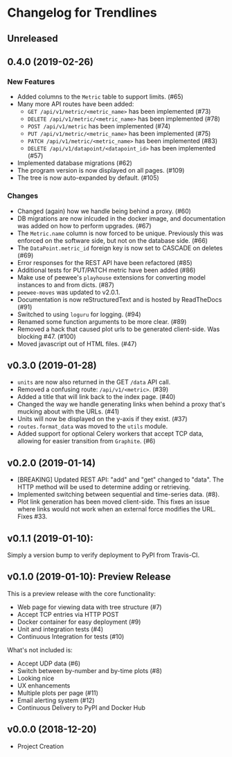 # Changelog for Trendlines


## Unreleased


## 0.4.0 (2019-02-26)

### New Features
+ Added columns to the `Metric` table to support limits. (#65)
+ Many more API routes have been added:
    + `GET /api/v1/metric/<metric_name>` has been implemented (#73)
    + `DELETE /api/v1/metric/<metric_name>` has been implemented (#78)
    + `POST /api/v1/metric` has been implemented (#74)
    + `PUT /api/v1/metric/<metric_name>` has been implemented (#75)
    + `PATCH /api/v1/metric/<metric_name>` has been implemented (#83)
    + `DELETE /api/v1/datapoint/<datapoint_id>` has been implemented (#57)
+ Implemented database migrations (#62)
+ The program version is now displayed on all pages. (#109)
+ The tree is now auto-expanded by default. (#105)

### Changes
+ Changed (again) how we handle being behind a proxy. (#60)
+ DB migrations are now inlcuded in the docker image, and documentation
  was added on how to perform upgrades. (#67)
+ The `Metric.name` column is now forced to be unique. Previously this was
  enforced on the software side, but not on the database side. (#66)
+ The `DataPoint.metric_id` foreign key is now set to CASCADE on deletes (#69)
+ Error responses for the REST API have been refactored (#85)
+ Additional tests for PUT/PATCH metric have been added (#86)
+ Make use of peewee's `playhouse` extensions for converting model instances
  to and from dicts. (#87)
+ `peewee-moves` was updated to v2.0.1.
+ Documentation is now reStructuredText and is hosted by ReadTheDocs (#91)
+ Switched to using `loguru` for logging. (#94)
+ Renamed some function arguments to be more clear. (#89)
+ Removed a hack that caused plot urls to be generated client-side. Was
  blocking #47. (#100)
+ Moved javascript out of HTML files. (#47)


## v0.3.0 (2019-01-28)
+ `units` are now also returned in the GET `/data` API call.
+ Removed a confusing route: `/api/v1/<metric>`. (#39)
+ Added a title that will link back to the index page. (#40)
+ Changed the way we handle generating links when behind a proxy that's
  mucking about with the URLs. (#41)
+ Units will now be displayed on the y-axis if they exist. (#37)
+ `routes.format_data` was moved to the `utils` module.
+ Added support for optional Celery workers that accept TCP data, allowing
  for easier transition from `Graphite`. (#6)


## v0.2.0 (2019-01-14)
+ [BREAKING] Updated REST API: "add" and "get" changed to "data". The HTTP
  method will be used to determine adding or retrieving.
+ Implemented switching between sequential and time-series data. (#8).
+ Plot link generation has been moved client-side. This fixes an issue where
  links would not work when an external force modifies the URL. Fixes #33.


## v0.1.1 (2019-01-10):
Simply a version bump to verify deployment to PyPI from Travis-CI.


## v0.1.0 (2019-01-10): Preview Release
This is a preview release with the core functionality:

+ Web page for viewing data with tree structure (#7)
+ Accept TCP entries via HTTP POST
+ Docker container for easy deployment (#9)
+ Unit and integration tests (#4)
+ Continuous Integration for tests (#10)

What's not included is:

+ Accept UDP data (#6)
+ Switch between by-number and by-time plots (#8)
+ Looking nice
+ UX enhancements
+ Multiple plots per page (#11)
+ Email alerting system (#12)
+ Continuous Delivery to PyPI and Docker Hub


## v0.0.0 (2018-12-20)
+ Project Creation
